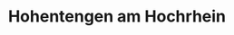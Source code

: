 ---
title: Hohentengen am Hochrhein
url: /hohentengen-am-hochrhein/
latitude: 47.573
longitude: 8.448
---
